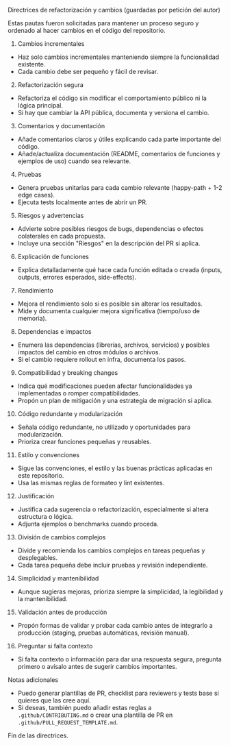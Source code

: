 Directrices de refactorización y cambios (guardadas por petición del autor)

Estas pautas fueron solicitadas para mantener un proceso seguro y ordenado al hacer cambios en el código del repositorio.

1. Cambios incrementales
- Haz solo cambios incrementales manteniendo siempre la funcionalidad existente.
- Cada cambio debe ser pequeño y fácil de revisar.

2. Refactorización segura
- Refactoriza el código sin modificar el comportamiento público ni la lógica principal.
- Si hay que cambiar la API pública, documenta y versiona el cambio.

3. Comentarios y documentación
- Añade comentarios claros y útiles explicando cada parte importante del código.
- Añade/actualiza documentación (README, comentarios de funciones y ejemplos de uso) cuando sea relevante.

4. Pruebas
- Genera pruebas unitarias para cada cambio relevante (happy-path + 1-2 edge cases).
- Ejecuta tests localmente antes de abrir un PR.

5. Riesgos y advertencias
- Advierte sobre posibles riesgos de bugs, dependencias o efectos colaterales en cada propuesta.
- Incluye una sección "Riesgos" en la descripción del PR si aplica.

6. Explicación de funciones
- Explica detalladamente qué hace cada función editada o creada (inputs, outputs, errores esperados, side-effects).

7. Rendimiento
- Mejora el rendimiento solo si es posible sin alterar los resultados.
- Mide y documenta cualquier mejora significativa (tiempo/uso de memoria).

8. Dependencias e impactos
- Enumera las dependencias (librerías, archivos, servicios) y posibles impactos del cambio en otros módulos o archivos.
- Si el cambio requiere rollout en infra, documenta los pasos.

9. Compatibilidad y breaking changes
- Indica qué modificaciones pueden afectar funcionalidades ya implementadas o romper compatibilidades.
- Propón un plan de mitigación y una estrategia de migración si aplica.

10. Código redundante y modularización
- Señala código redundante, no utilizado y oportunidades para modularización.
- Prioriza crear funciones pequeñas y reusables.

11. Estilo y convenciones
- Sigue las convenciones, el estilo y las buenas prácticas aplicadas en este repositorio.
- Usa las mismas reglas de formateo y lint existentes.

12. Justificación
- Justifica cada sugerencia o refactorización, especialmente si altera estructura o lógica.
- Adjunta ejemplos o benchmarks cuando proceda.

13. División de cambios complejos
- Divide y recomienda los cambios complejos en tareas pequeñas y desplegables.
- Cada tarea pequeña debe incluir pruebas y revisión independiente.

14. Simplicidad y mantenibilidad
- Aunque sugieras mejoras, prioriza siempre la simplicidad, la legibilidad y la mantenibilidad.

15. Validación antes de producción
- Propón formas de validar y probar cada cambio antes de integrarlo a producción (staging, pruebas automáticas, revisión manual).

16. Preguntar si falta contexto
- Si falta contexto o información para dar una respuesta segura, pregunta primero o avísalo antes de sugerir cambios importantes.

Notas adicionales
- Puedo generar plantillas de PR, checklist para reviewers y tests base si quieres que las cree aquí.
- Si deseas, también puedo añadir estas reglas a `.github/CONTRIBUTING.md` o crear una plantilla de PR en `.github/PULL_REQUEST_TEMPLATE.md`.

Fin de las directrices.
